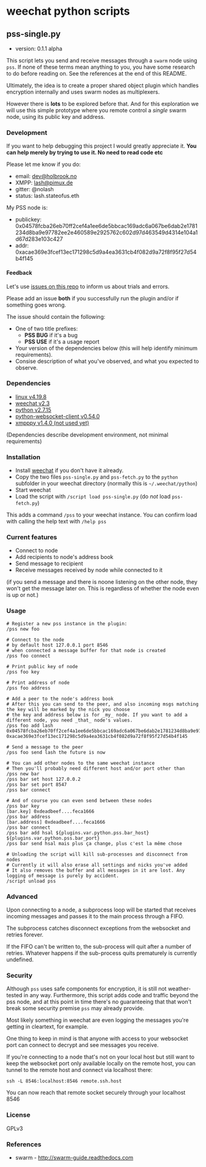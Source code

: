 # weechat python scripts

## pss-single.py

* version: 0.1.1 alpha

This script lets you send and receive messages through a `swarm` node using `pss`. If none of these terms mean anything to you, you have some research to do before reading on. See the references at the end of this README.

Ultimately, the idea is to create a proper shared object plugin which handles encryption internally and uses swarm nodes as multiplexers. 

However there is **lots** to be explored before that. And for this exploration we will use this simple prototype where you remote control a _single_ swarm node, using its public key and address.

### Development

If you want to help debugging this project I would greatly appreciate it. **You can help merely by trying to use it. No need to read code etc**

Please let me know if you do:

* email: dev@holbrook.no
* XMPP: lash@pimux.de
* gitter: @nolash
* status: lash.stateofus.eth 

My PSS node is:

* publickey: 0x04578fcba26eb70ff2cef4a1ee6de5bbcac169adc6a067be6dab2e1781234d8ba9e97782ee2e460589e2925762c602d97d463549d4314e104a1d67d283e103c427
* addr: 0xacae369e3fcef13ec171298c5d9a4ea3631cb4f082d9a72f8f95f27d54b4f145

#### Feedback

Let's use [issues on this repo](https://github.com/nolash/weechat-tools/issues) to inform us about trials and errors.

Please add an issue **both** if you successfully run the plugin and/or if something goes wrong.

The issue should contain the following:

* One of two title prefixes:
    - **PSS BUG** if it's a bug
    - **PSS USE** if it's a usage report
* Your version of the dependencies below (this will help identify minimum requirements).
* Consise description of what you've observed, and what you expected to observe.

### Dependencies

* [linux v4.19.8](http://kernel.org)
* [weechat v2.3](http://weechat.org) 
* [python v2.7.15](https://python.org)
* [python-websocket-client v0.54.0](https://pypi.org/project/websocket-client)
* [xmpppy v1.4.0 (not used yet)](http://xmpppy.sf.net)

(Dependencies describe development environment, not minimal requirements)

### Installation

* Install [weechat](https://weechat.org) if you don't have it already.
* Copy the two files `pss-single.py` and `pss-fetch.py` to the `python` subfolder in your weechat directory (normally this is `~/.weechat/python`)
* Start weechat
* Load the script with `/script load pss-single.py` (do _not_ load `pss-fetch.py`)

This adds a command `/pss` to your weechat instance. You can confirm load with calling the help text with `/help pss`


### Current features

* Connect to node
* Add recipients to node's address book
* Send message to recipient
* Receive messages received by node while connected to it

(if you send a message and there is noone listening on the other node, they won't get the message later on. This is regardless of whether the node even is up or not.)

### Usage

```
# Register a new pss instance in the plugin:
/pss new foo

# Connect to the node
# by default host 127.0.0.1 port 8546
# when connected a message buffer for that node is created
/pss foo connect

# Print public key of node
/pss foo key

# Print address of node
/pss foo address

# Add a peer to the node's address book
# After this you can send to the peer, and also incoming msgs matching the key will be marked by the nick you choose
# the key and address below is for _my_ node. If you want to add a different node, you need _that_ node's values.
/pss foo add lash 0x04578fcba26eb70ff2cef4a1ee6de5bbcac169adc6a067be6dab2e1781234d8ba9e97782ee2e460589e2925762c602d97d463549d4314e104a1d67d283e103c427 0xacae369e3fcef13ec171298c5d9a4ea3631cb4f082d9a72f8f95f27d54b4f145

# Send a message to the peer
/pss foo send lash the future is now

# You can add other nodes to the same weechat instance
# Then you'll probably need different host and/or port other than 
/pss new bar
/pss bar set host 127.0.0.2
/pss bar set port 8547
/pss bar connect

# And of course you can even send between these nodes 
/pss bar key
[bar.key] 0xdeadbeef....feca1666
/pss bar address
[bar.address] 0xdeadbeef....feca1666
/pss bar connect
/pss bar add hsal ${plugins.var.python.pss.bar_host} ${plugins.var.python.pss.bar_port}
/pss bar send hsal mais plus ça change, plus c'est la même chose

# Unloading the script will kill sub-processes and disconnect from nodes
# Currently it will also erase all settings and nicks you've added
# It also removes the buffer and all messages in it are lost. Any logging of message is purely by accident.
/script unload pss

```

### Advanced

Upon connecting to a node, a subprocess loop will be started that receives incoming messages and passes it to the main process through a FIFO.

The subprocess catches disconnect exceptions from the websocket and retries forever.

If the FIFO can't be written to, the sub-process will quit after a number of retries. Whatever happens if the sub-process quits prematurely is currently undefined.

### Security

Although `pss` uses safe components for encryption, it is still not weather-tested in any way. Furthermore, this script adds code and traffic beyond the pss node, and at this point in time there's no guaranteeing that that won't break some security premise `pss` may already provide.

Most likely something in weechat are even logging the messages you're getting in cleartext, for example.

One thing to keep in mind is that anyone with access to your websocket port can connect to decrypt and see messages you receive.

If you're connecting to a node that's not on your local host but still want to keep the websocket port only available locally on the remote host, you can tunnel to the remote host and connect via localhost there:

`ssh -L 8546:localhost:8546 remote.ssh.host`

You can now reach that remote socket securely through your localhost 8546

### License

GPLv3

### References

* swarm - http://swarm-guide.readthedocs.com
